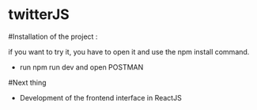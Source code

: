 # twitterJS


#Installation of the project :

if you want to try it, you have to open it and use the npm install command.

- run npm run dev and open POSTMAN

#Next thing

- Development of the frontend interface in ReactJS
